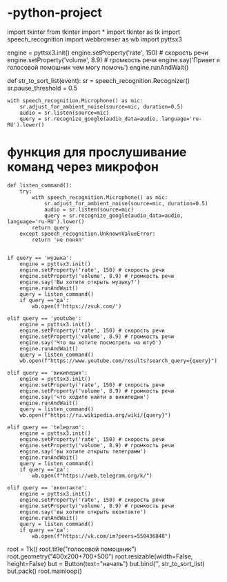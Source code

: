 # -python-project

import tkinter
from tkinter import *
import tkinter as tk
import speech_recognition
import webbrowser as wb
import pyttsx3


engine = pyttsx3.init()
engine.setProperty('rate', 150) # скорость речи
engine.setProperty('volume', 8.9) # громкость речи
engine.say('Привет я голосовой помошник чем могу помочь')
engine.runAndWait()

def str_to_sort_list(event):
    sr = speech_recognition.Recognizer()
    sr.pause_threshold = 0.5

    with speech_recognition.Microphone() as mic:
        sr.adjust_for_ambient_noise(source=mic, duration=0.5)
        audio = sr.listen(source=mic)
        query = sr.recognize_google(audio_data=audio, language='ru-RU').lower()


# функция для прослушивание команд через микрофон
    def listen_command():
        try:
            with speech_recognition.Microphone() as mic:
                sr.adjust_for_ambient_noise(source=mic, duration=0.5)
                audio = sr.listen(source=mic)
                query = sr.recognize_google(audio_data=audio, language='ru-RU').lower()
            return query
        except speech_recognition.UnknownValueError:
            return 'не понял'
        

    if query == 'музыка':
        engine = pyttsx3.init()
        engine.setProperty('rate', 150) # скорость речи
        engine.setProperty('volume', 8.9) # громкость речи
        engine.say('Вы хотите открыть музыку?')
        engine.runAndWait()
        query = listen_command()
        if query =='да':
            wb.open(f'https://zvuk.com/')

    elif query == 'youtube':
        engine = pyttsx3.init()
        engine.setProperty('rate', 150) # скорость речи
        engine.setProperty('volume', 8.9) # громкость речи
        engine.say('Что вы хотите посмотреть на ютуб')
        engine.runAndWait()
        query = listen_command()
        wb.open(f"https://www.youtube.com/results?search_query={query}")

    elif query == 'википедия':
        engine = pyttsx3.init()
        engine.setProperty('rate', 150) # скорость речи
        engine.setProperty('volume', 8.9) # громкость речи
        engine.say('что ходите найти в википедии')
        engine.runAndWait()
        query = listen_command()
        wb.open(f"https://ru.wikipedia.org/wiki/{query}")

    elif query == 'telegram':
        engine = pyttsx3.init()
        engine.setProperty('rate', 150) # скорость речи
        engine.setProperty('volume', 8.9) # громкость речи
        engine.say('вы хотите открыть телеграмм')
        engine.runAndWait()
        query = listen_command()
        if query =='да':
            wb.open(f"https://web.telegram.org/k/")

    elif query == 'вконтакте': 
        engine = pyttsx3.init()
        engine.setProperty('rate', 150) # скорость речи
        engine.setProperty('volume', 8.9) # громкость речи
        engine.say('вы хотите открыть вконтакте')
        engine.runAndWait()
        query = listen_command()
        if query =='да':
            wb.open(f"https://vk.com/im?peers=550436840")


root = Tk()
root.title("голосовой помошник")
root.geometry("400x200+700+500")
root.resizable(width=False, height=False)
but = Button(text="начать")
but.bind('<Button-1>', str_to_sort_list)
but.pack()
root.mainloop()
